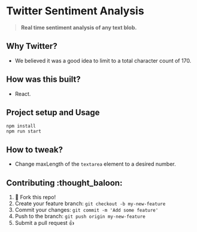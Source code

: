 # Twitter Sentiment Analysis

> **Real time sentiment analysis of any text blob.**

## Why Twitter?

- We believed it was a good idea to limit to a total character count of 170.

## How was this built?

- React.

## Project setup and Usage

```
npm install
npm run start
```

## How to tweak?

- Change maxLength of the `textarea` element to a desired number.

## Contributing :thought_baloon:

1. :spaghetti: Fork this repo!
2. Create your feature branch: `git checkout -b my-new-feature`
3. Commit your changes: `git commit -m 'Add some feature'`
4. Push to the branch: `git push origin my-new-feature`
5. Submit a pull request :+1:
